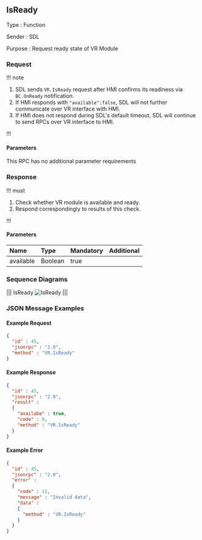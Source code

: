 ## IsReady

Type
: Function

Sender
: SDL

Purpose
: Request ready state of VR Module

### Request

!!! note

1. SDL sends `VR.IsReady` request after HMI confirms its readiness via `BC.OnReady` notification.
2. If HMI responds with `"available":false`, SDL will not further communicate over VR interface with HMI.
3. If HMI does not respond during SDL's default timeout, SDL will continue to send RPCs over VR interface to HMI.

!!!

#### Parameters

This RPC has no additional parameter requirements

### Response

!!! must

1. Check whether VR module is available and ready.
2. Respond correspondingly to results of this check.

!!!

#### Parameters

|Name|Type|Mandatory|Additional|
|:---|:---|:--------|:---------|
|available|Boolean|true||

### Sequence Diagrams
|||
IsReady
![IsReady](./assets/IsReady.png)
|||

### JSON Message Examples

#### Example Request

```json
{
  "id" : 45,
  "jsonrpc" : "2.0",
  "method" : "VR.IsReady"
}
```

#### Example Response

```json
{
  "id" : 45,
  "jsonrpc" : "2.0",
  "result" :
  {
    "availabe" : true,
    "code" : 0,
    "method" : "VR.IsReady"
  }
}
```

#### Example Error

```json
{
  "id" : 45,
  "jsonrpc" : "2.0",
  "error" :
  {
    "code" : 11,
    "message" : "Invalid data",
    "data" :
    {
      "method" : "VR.IsReady"
    }
  }
}
```
